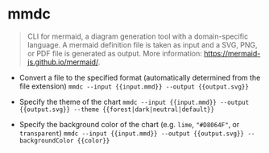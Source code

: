 # mmdc
> CLI for mermaid, a diagram generation tool with a domain-specific language.
> A mermaid definition file is taken as input and a SVG, PNG, or PDF file is generated as output.
> More information: <https://mermaid-js.github.io/mermaid/>.

- Convert a file to the specified format (automatically determined from the file extension)
`mmdc --input {{input.mmd}} --output {{output.svg}}`

- Specify the theme of the chart
`mmdc --input {{input.mmd}} --output {{output.svg}} --theme {{forest|dark|neutral|default}}`

- Specify the background color of the chart (e.g. `lime`, `"#D8064F"`, or `transparent`)
`mmdc --input {{input.mmd}} --output {{output.svg}} --backgroundColor {{color}}`
